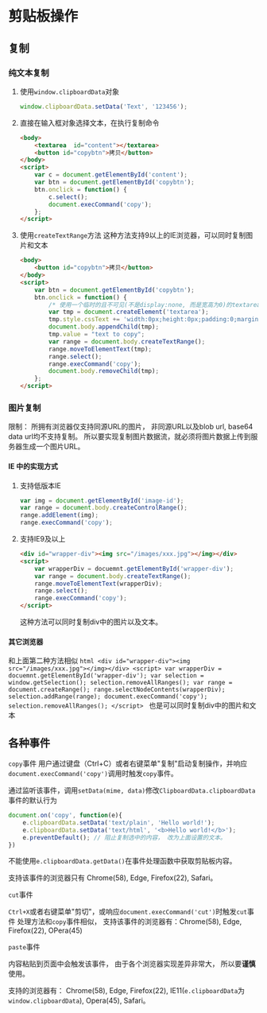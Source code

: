 # 剪贴板操作

## 复制

### 纯文本复制

1. 使用`window.clipboardData`对象
    ```js
    window.clipboardData.setData('Text', '123456');
    ```
1. 直接在输入框对象选择文本，在执行复制命令
    ```html
    <body>
        <textarea  id="content"></textarea>
        <button id="copybtn">拷贝</button>
    </body>
    <script>
        var c = document.getElementById('content');
        var btn = document.getElementById('copybtn');
        btn.onclick = function() {
            c.select();
            document.execCommand('copy');
        };
    </script>
    ```
1. 使用`createTextRange`方法
    这种方法支持9以上的IE浏览器，可以同时复制图片和文本
    ```html
    <body>
        <button id="copybtn">拷贝</button>
    </body>
    <script>
        var btn = document.getElementById('copybtn');
        btn.onclick = function() {
            /* 使用一个临时的且不可见(不是display:none, 而是宽高为0)的textarea来复制文本*/
            var tmp = document.createElement('textarea');
            tmp.style.cssText += 'width:0px;height:0px;padding:0;margin:0;position:fixed;top:0;left:0;';
            document.body.appendChild(tmp);
            tmp.value = "text to copy";
            var range = document.body.createTextRange();
            range.moveToElementText(tmp);
            range.select();
            range.execCommand('copy');
            document.body.removeChild(tmp);
        };
    </script>
    ```

### 图片复制

限制： 所拥有浏览器仅支持同源URL的图片， 非同源URL以及blob url, base64 data url均不支持复制。
所以要实现复制图片数据流，就必须将图片数据上传到服务器生成一个图片URL。

#### IE 中的实现方式

1. 支持低版本IE
    ```js
    var img = document.getElementById('image-id');
    var range = document.body.createControlRange();
    range.addElement(img);
    range.execCommand('copy');
    ```

1. 支持IE9及以上
    ```html
    <div id="wrapper-div"><img src="/images/xxx.jpg"></img></div>
    <script>
        var wrapperDiv = docuemnt.getElementById('wrapper-div');
        var range = document.body.createTextRange();
        range.moveToElementText(wrapperDiv);
        range.select();
        range.execCommand('copy');
    </script>
    ```
    这种方法可以同时复制div中的图片以及文本。

#### 其它浏览器

和上面第二种方法相似
    ```html
    <div id="wrapper-div"><img src="/images/xxx.jpg"></img></div>
    <script>
        var wrapperDiv = docuemnt.getElementById('wrapper-div');
        var selection = window.getSelection();
        selection.removeAllRanges();
        var range = document.createRange();
        range.selectNodeContents(wrapperDiv);
        selection.addRange(range);
        document.execCommand('copy');
        selection.removeAllRanges();
    </script>
    ```
    也是可以同时复制div中的图片和文本

## 各种事件

`copy`事件
用户通过键盘（Ctrl+C）或者右键菜单"复制"启动复制操作，并响应`document.execCommand('copy')`调用时触发`copy`事件。

通过监听该事件，调用`setData(mime, data)`修改`ClipboardData.clipboardData`事件的默认行为

```js
document.on('copy', function(e){
    e.clipboardData.setData('text/plain', 'Hello world!');
    e.clipboardData.setData('text/html', '<b>Hello world!</b>');
    e.preventDefault(); // 阻止复制选中的内容， 改为上面设置的文本。
})
```

不能使用`e.clipboardData.getData()`在事件处理函数中获取剪贴板内容。

支持该事件的浏览器只有 Chrome(58), Edge, Firefox(22), Safari。

`cut`事件

`Ctrl+X`或者右键菜单"剪切"，或响应`document.execCommand('cut')`时触发`cut`事件
处理方法和`copy`事件相似，
支持该事件的浏览器有：Chrome(58), Edge, Firefox(22), OPera(45)

`paste`事件

内容粘贴到页面中会触发该事件， 由于各个浏览器实现差异非常大， 所以要**谨慎**使用。

支持的浏览器有： Chrome(58), Edge, Firefox(22), IE11(`e.clipboardData`为`window.clipboardData`), Opera(45), Safari。